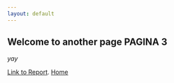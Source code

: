 ```yaml
---
layout: default
---
```


## Welcome to another page PAGINA 3

_yay_

[Link to Report](./report.md).
[Home](./)
